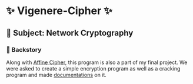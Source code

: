 # ✨ Vigenere-Cipher ✨
## 📎 Subject: Network Cryptography
### 📖 Backstory
Along with [Affine Cipher](), this program is also a part of my final project. We were asked to create a simple encryption program as well as a cracking program and made [documentations]() on it.
